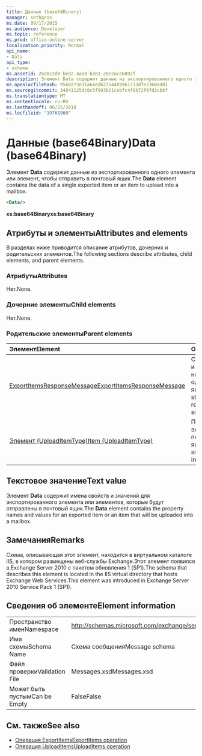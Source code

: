 ```yaml
---
title: Данные (base64Binary)
manager: sethgros
ms.date: 09/17/2015
ms.audience: Developer
ms.topic: reference
ms.prod: office-online-server
localization_priority: Normal
api_name:
- Data
api_type:
- schema
ms.assetid: 26d8c2d0-bed2-4aed-b381-20e2ace6892f
description: Элемент Data содержит данные из экспортированного одного элемента или элемент, чтобы отправить в почтовый ящик.
ms.openlocfilehash: 9560273e31a64edb2254489961733dfe7360ad01
ms.sourcegitcommit: 34041125dc8c5f993b21cebfc4f8b72f0fd2cb6f
ms.translationtype: MT
ms.contentlocale: ru-RU
ms.lasthandoff: 06/25/2018
ms.locfileid: "19761960"
---
```

# <a name="data-base64binary"></a><span data-ttu-id="bf53d-103">Данные (base64Binary)</span><span class="sxs-lookup"><span data-stu-id="bf53d-103">Data (base64Binary)</span></span>

<span data-ttu-id="bf53d-104">Элемент **Data** содержит данные из экспортированного одного элемента или элемент, чтобы отправить в почтовый ящик.</span><span class="sxs-lookup"><span data-stu-id="bf53d-104">The **Data** element contains the data of a single exported item or an item to upload into a mailbox.</span></span> 
  
```XML
<Data/>
```

<span data-ttu-id="bf53d-105">**xs:base64Binary**</span><span class="sxs-lookup"><span data-stu-id="bf53d-105">**xs:base64Binary**</span></span>

## <a name="attributes-and-elements"></a><span data-ttu-id="bf53d-106">Атрибуты и элементы</span><span class="sxs-lookup"><span data-stu-id="bf53d-106">Attributes and elements</span></span>

<span data-ttu-id="bf53d-107">В разделах ниже приводится описание атрибутов, дочерних и родительских элементов.</span><span class="sxs-lookup"><span data-stu-id="bf53d-107">The following sections describe attributes, child elements, and parent elements.</span></span>
  
### <a name="attributes"></a><span data-ttu-id="bf53d-108">Атрибуты</span><span class="sxs-lookup"><span data-stu-id="bf53d-108">Attributes</span></span>

<span data-ttu-id="bf53d-109">Нет.</span><span class="sxs-lookup"><span data-stu-id="bf53d-109">None.</span></span>
  
### <a name="child-elements"></a><span data-ttu-id="bf53d-110">Дочерние элементы</span><span class="sxs-lookup"><span data-stu-id="bf53d-110">Child elements</span></span>

<span data-ttu-id="bf53d-111">Нет.</span><span class="sxs-lookup"><span data-stu-id="bf53d-111">None.</span></span>
  
### <a name="parent-elements"></a><span data-ttu-id="bf53d-112">Родительские элементы</span><span class="sxs-lookup"><span data-stu-id="bf53d-112">Parent elements</span></span>

|<span data-ttu-id="bf53d-113">**Элемент**</span><span class="sxs-lookup"><span data-stu-id="bf53d-113">**Element**</span></span>|<span data-ttu-id="bf53d-114">**Описание**</span><span class="sxs-lookup"><span data-stu-id="bf53d-114">**Description**</span></span>|
|:-----|:-----|
|[<span data-ttu-id="bf53d-115">ExportItemsResponseMessage</span><span class="sxs-lookup"><span data-stu-id="bf53d-115">ExportItemsResponseMessage</span></span>](exportitemsresponsemessage.md) <br/> |<span data-ttu-id="bf53d-116">Содержит состояние и результаты запроса на экспорт элемента одного почтового ящика.</span><span class="sxs-lookup"><span data-stu-id="bf53d-116">Contains the status and results of a request to export a single mailbox item.</span></span>  <br/> |
|[<span data-ttu-id="bf53d-117">Элемент (UploadItemType)</span><span class="sxs-lookup"><span data-stu-id="bf53d-117">Item (UploadItemType)</span></span>](item-uploaditemtype.md) <br/> |<span data-ttu-id="bf53d-118">Представляет один элемент для передачи в почтовый ящик.</span><span class="sxs-lookup"><span data-stu-id="bf53d-118">Represents a single item to upload into a mailbox.</span></span>  <br/> |
   
## <a name="text-value"></a><span data-ttu-id="bf53d-119">Текстовое значение</span><span class="sxs-lookup"><span data-stu-id="bf53d-119">Text value</span></span>

<span data-ttu-id="bf53d-120">Элемент **Data** содержит имена свойств и значений для экспортированного элемента или элементов, которые будут отправлены в почтовый ящик.</span><span class="sxs-lookup"><span data-stu-id="bf53d-120">The **Data** element contains the property names and values for an exported item or an item that will be uploaded into a mailbox.</span></span> 
  
## <a name="remarks"></a><span data-ttu-id="bf53d-121">Замечания</span><span class="sxs-lookup"><span data-stu-id="bf53d-121">Remarks</span></span>

<span data-ttu-id="bf53d-122">Схема, описывающая этот элемент, находится в виртуальном каталоге IIS, в котором размещены веб-службы Exchange.Этот элемент появился в Exchange Server 2010 с пакетом обновления 1 (SP1).</span><span class="sxs-lookup"><span data-stu-id="bf53d-122">The schema that describes this element is located in the IIS virtual directory that hosts Exchange Web Services.This element was introduced in Exchange Server 2010 Service Pack 1 (SP1).</span></span>
  
## <a name="element-information"></a><span data-ttu-id="bf53d-123">Сведения об элементе</span><span class="sxs-lookup"><span data-stu-id="bf53d-123">Element information</span></span>

|||
|:-----|:-----|
|<span data-ttu-id="bf53d-124">Пространство имен</span><span class="sxs-lookup"><span data-stu-id="bf53d-124">Namespace</span></span>  <br/> |http://schemas.microsoft.com/exchange/services/2006/messages  <br/> |
|<span data-ttu-id="bf53d-125">Имя схемы</span><span class="sxs-lookup"><span data-stu-id="bf53d-125">Schema Name</span></span>  <br/> |<span data-ttu-id="bf53d-126">Схема сообщения</span><span class="sxs-lookup"><span data-stu-id="bf53d-126">Message schema</span></span>  <br/> |
|<span data-ttu-id="bf53d-127">Файл проверки</span><span class="sxs-lookup"><span data-stu-id="bf53d-127">Validation File</span></span>  <br/> |<span data-ttu-id="bf53d-128">Messages.xsd</span><span class="sxs-lookup"><span data-stu-id="bf53d-128">Messages.xsd</span></span>  <br/> |
|<span data-ttu-id="bf53d-129">Может быть пустым</span><span class="sxs-lookup"><span data-stu-id="bf53d-129">Can be Empty</span></span>  <br/> |<span data-ttu-id="bf53d-130">False</span><span class="sxs-lookup"><span data-stu-id="bf53d-130">False</span></span>  <br/> |
   
## <a name="see-also"></a><span data-ttu-id="bf53d-131">См. также</span><span class="sxs-lookup"><span data-stu-id="bf53d-131">See also</span></span>

- [<span data-ttu-id="bf53d-132">Операция ExportItems</span><span class="sxs-lookup"><span data-stu-id="bf53d-132">ExportItems operation</span></span>](exportitems-operation.md)
- [<span data-ttu-id="bf53d-133">Операция UploadItems</span><span class="sxs-lookup"><span data-stu-id="bf53d-133">UploadItems operation</span></span>](uploaditems-operation.md)


